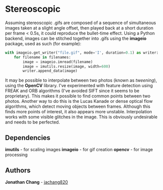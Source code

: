 # Stereoscopic

Assuming stereoscopic .gifs are composed of a sequence of simultaneous images taken at a slight angle offset, then played back at a short duration per frame < 0.5s, it could reproduce the bullet-time effect. Using a Python backend, images can be stitched together into .gifs using the **imageio** package, used as such (for example):

```python
with imageio.get_writer("file.gif", mode='I', duration=0.1) as writer:
	for filename in filenames:
		image = imageio.imread(filename)
		image = imutils.resize(image, width=600)
		writer.append_data(image)
```
It may be possible to interpolate between two photos (known as *tweening*), using the **OpenCV** library. I've experimented with feature detection using FREAK and ORB algorithms (I've avoided SIFT since it seems to be proprietary). This makes it possible to find common points between two photos. Another way to do this is the Lucas Kanade or dense optical flow algorithms, which detect moving objects between frames. Although this finds more points of interest, it also appears more unstable. Interpolation works with some visible glitches in the image. This is obviously undesirable and needs to be perfected.

## Dependencies ##

**imutils** - for scaling images
**imageio** - for gif creation
**opencv** - for image processing

## Authors

**Jonathan Chang** - [jachang820](https://github.com/jachang820)